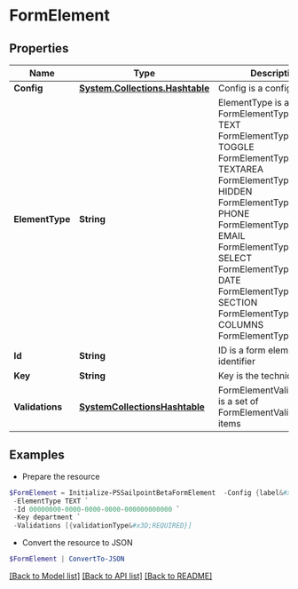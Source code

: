 # FormElement
## Properties

Name | Type | Description | Notes
------------ | ------------- | ------------- | -------------
**Config** | [**System.Collections.Hashtable**](SystemCollectionsHashtable.md) | Config is a config object | [optional] 
**ElementType** | **String** | ElementType is a FormElementType value TEXT FormElementTypeText TOGGLE FormElementTypeToggle TEXTAREA FormElementTypeTextArea HIDDEN FormElementTypeHidden PHONE FormElementTypePhone EMAIL FormElementTypeEmail SELECT FormElementTypeSelect DATE FormElementTypeDate SECTION FormElementTypeSection COLUMNS FormElementTypeColumns | [optional] 
**Id** | **String** | ID is a form element identifier | [optional] 
**Key** | **String** | Key is the technical key | [optional] 
**Validations** | [**SystemCollectionsHashtable**](.md) | FormElementValidationsSet is a set of FormElementValidation items | [optional] 

## Examples

- Prepare the resource
```powershell
$FormElement = Initialize-PSSailpointBetaFormElement  -Config {label&#x3D;Department} `
 -ElementType TEXT `
 -Id 00000000-0000-0000-0000-000000000000 `
 -Key department `
 -Validations [{validationType&#x3D;REQUIRED}]
```

- Convert the resource to JSON
```powershell
$FormElement | ConvertTo-JSON
```

[[Back to Model list]](../README.md#documentation-for-models) [[Back to API list]](../README.md#documentation-for-api-endpoints) [[Back to README]](../README.md)


